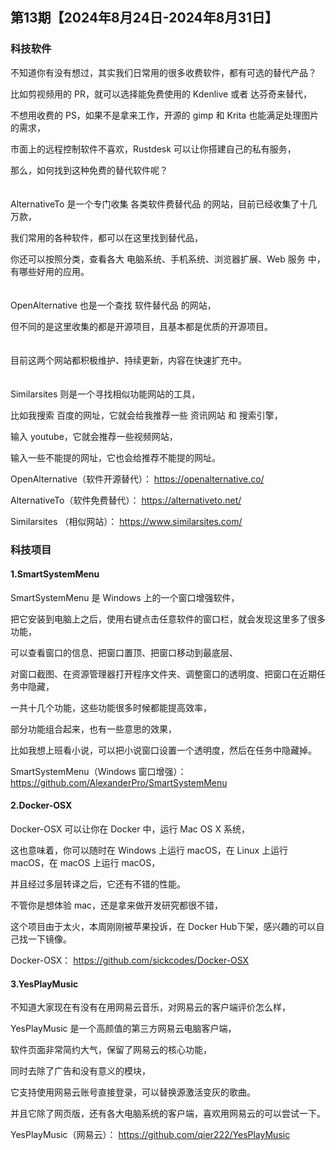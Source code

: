 ## 第13期【2024年8月24日-2024年8月31日】

### 科技软件

不知道你有没有想过，其实我们日常用的很多收费软件，都有可选的替代产品？

比如剪视频用的 PR，就可以选择能免费使用的 Kdenlive 或者 达芬奇来替代，

不想用收费的 PS，如果不是拿来工作，开源的 gimp 和  Krita 也能满足处理图片的需求，

市面上的远程控制软件不喜欢，Rustdesk 可以让你搭建自己的私有服务，

那么，如何找到这种免费的替代软件呢？
<br/>
<br/>
<br/>
AlternativeTo 是一个专门收集 各类软件费替代品 的网站，目前已经收集了十几万款，

我们常用的各种软件，都可以在这里找到替代品，

你还可以按照分类，查看各大 电脑系统、手机系统、浏览器扩展、Web 服务 中，有哪些好用的应用。
<br/>
<br/>
<br/>
OpenAlternative 也是一个查找 软件替代品 的网站，

但不同的是这里收集的都是开源项目，且基本都是优质的开源项目。
<br/>
<br/>
<br/>
目前这两个网站都积极维护、持续更新，内容在快速扩充中。
<br/>
<br/>
<br/>
Similarsites 则是一个寻找相似功能网站的工具，

比如我搜索 百度的网址，它就会给我推荐一些 资讯网站 和 搜索引擎，

输入 youtube，它就会推荐一些视频网站，

输入一些不能提的网址，它也会给推荐不能提的网址。

OpenAlternative（软件开源替代）：
https://openalternative.co/

AlternativeTo（软件免费替代）：
https://alternativeto.net/

Similarsites （相似网站）：
https://www.similarsites.com/

### 科技项目

#### 1.SmartSystemMenu

SmartSystemMenu 是 Windows 上的一个窗口增强软件，

把它安装到电脑上之后，使用右键点击任意软件的窗口栏，就会发现这里多了很多功能，

可以查看窗口的信息、把窗口置顶、把窗口移动到最底层、

对窗口截图、在资源管理器打开程序文件夹、调整窗口的透明度、把窗口在近期任务中隐藏，

一共十几个功能，这些功能很多时候都能提高效率，

部分功能组合起来，也有一些意思的效果，

比如我想上班看小说，可以把小说窗口设置一个透明度，然后在任务中隐藏掉。

SmartSystemMenu（Windows 窗口增强）：
https://github.com/AlexanderPro/SmartSystemMenu

#### 2.Docker-OSX

Docker-OSX 可以让你在 Docker 中，运行 Mac OS X 系统，

这也意味着，你可以随时在 Windows 上运行 macOS，在 Linux 上运行 macOS，在 macOS 上运行 macOS，

并且经过多层转译之后，它还有不错的性能。

不管你是想体验 mac，还是拿来做开发研究都很不错，

这个项目由于太火，本周刚刚被苹果投诉，在 Docker Hub下架，感兴趣的可以自己找一下镜像。

Docker-OSX：
https://github.com/sickcodes/Docker-OSX

#### 3.YesPlayMusic

不知道大家现在有没有在用网易云音乐，对网易云的客户端评价怎么样，

YesPlayMusic 是一个高颜值的第三方网易云电脑客户端，

软件页面非常简约大气，保留了网易云的核心功能，

同时去除了广告和没有意义的模块，

它支持使用网易云账号直接登录，可以替换源激活变灰的歌曲。

并且它除了网页版，还有各大电脑系统的客户端，喜欢用网易云的可以尝试一下。

YesPlayMusic（网易云）：
https://github.com/qier222/YesPlayMusic

